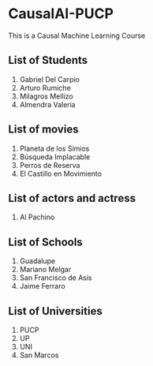 # CausalAI-PUCP
This is a Causal Machine Learning Course

## List of Students
1. Gabriel Del Carpio
2. Arturo Rumiche
3. Milagros Mellizo
4. Almendra Valeria

## List of movies
1. Planeta de los Simios
2. Búsqueda Implacable
3. Perros de Reserva
4. El Castillo en Movimiento

## List of actors and actress
1. Al Pachino

## List of Schools
1. Guadalupe
2. Mariano Melgar
3. San Francisco de Asís
4. Jaime Ferraro

## List of Universities
1. PUCP
2. UP
3. UNI
4. San Marcos

